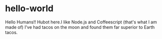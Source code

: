 # hello-world
Hello Humans!!
Hubot here.I like Node.js and Coffeescript (that's what I am made of)
I've had tacos on the moon and found them far superior to Earth tacos.
